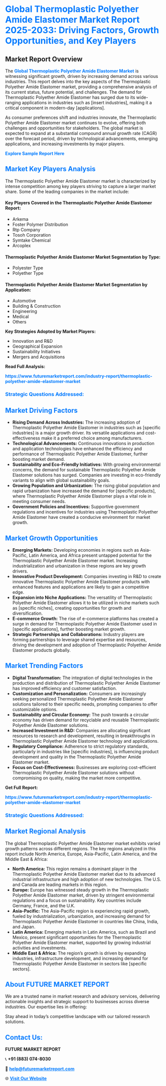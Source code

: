 <h1 style="color: #007BFF;">Global Thermoplastic Polyether Amide Elastomer Market Report 2025-2033: Driving Factors, Growth Opportunities, and Key Players</h1>

<section id="overview">
<h2>Market Report Overview</h2>
<p>The <a href="https://www.futuremarketreport.com/industry-report/thermoplastic-polyether-amide-elastomer-market" style="color: #007BFF; text-decoration: none;"><strong>Global Thermoplastic Polyether Amide Elastomer Market</strong></a> is witnessing significant growth, driven by increasing demand across various industries. This report delves into the key aspects of the Thermoplastic Polyether Amide Elastomer market, providing a comprehensive analysis of its current status, future potential, and challenges. The demand for Thermoplastic Polyether Amide Elastomer has surged due to its wide-ranging applications in industries such as [insert industries], making it a critical component in modern-day [applications].</p>
<p>As consumer preferences shift and industries innovate, the Thermoplastic Polyether Amide Elastomer market continues to evolve, offering both challenges and opportunities for stakeholders. The global market is expected to expand at a substantial compound annual growth rate (CAGR) over the forecast period, driven by technological advancements, emerging applications, and increasing investments by major players.</p>
</section>

<section id="overview">
<p><a href="https://www.futuremarketreport.com/request-sample/reportId=29984" style="color: #007BFF; text-decoration: none;"><strong>Explore Sample Report Here</strong></a></p>
</section>

<section id="key-players">
<h2 style="color: #007BFF;">Market Key Players Analysis</h2>
<p>The Thermoplastic Polyether Amide Elastomer market is characterized by intense competition among key players striving to capture a larger market share. Some of the leading companies in the market include:</p>
<h4>Key Players Covered in the Thermoplastic Polyether Amide Elastomer Report:</h4>
<ul><li>Arkema</li><li>Foster Polymer Distribution</li><li>Rtp Company</li><li>Tosoh Corporation</li><li>Symtake Chemical</li><li>Arcoplex</li></ul>
<h4>Thermoplastic Polyether Amide Elastomer Market Segmentation by Type:</h4>
<ul><li>Polyester Type</li><li>Polyether Type</li></ul>

<h4>Thermoplastic Polyether Amide Elastomer Market Segmentation by Application:</h4>
<ul><li>Automotive</li><li>Building &amp; Construction</li><li>Engineering</li><li>Medical</li><li>Others</li></ul>
<p><strong>Key Strategies Adopted by Market Players:</strong></p>
<ul>
<li>Innovation and R&D</li>
<li>Geographical Expansion</li>
<li>Sustainability Initiatives</li>
<li>Mergers and Acquisitions</li>
</ul>
</section>

<section>
<p><strong>Read Full Analysis: </strong></p><a href="https://www.futuremarketreport.com/industry-report/thermoplastic-polyether-amide-elastomer-market" style="color: #007BFF; text-decoration: none;"><strong>https://www.futuremarketreport.com/industry-report/thermoplastic-polyether-amide-elastomer-market</strong></a>
<h3 style="color: #007BFF;">Strategic Questions Addressed:</h3>
</section>

<section id="driving-factors">
<h2 style="color: #007BFF;">Market Driving Factors</h2>
<ul>
<li><strong>Rising Demand Across Industries:</strong> The increasing adoption of Thermoplastic Polyether Amide Elastomer in industries such as [specific industries] is a major growth driver. Its versatile applications and cost-effectiveness make it a preferred choice among manufacturers.</li>
<li><strong>Technological Advancements:</strong> Continuous innovations in production and application technologies have enhanced the efficiency and performance of Thermoplastic Polyether Amide Elastomer, further boosting market demand.</li>
<li><strong>Sustainability and Eco-Friendly Initiatives:</strong> With growing environmental concerns, the demand for sustainable Thermoplastic Polyether Amide Elastomer solutions has surged. Companies are investing in eco-friendly variants to align with global sustainability goals.</li>
<li><strong>Growing Population and Urbanization:</strong> The rising global population and rapid urbanization have increased the demand for [specific products], where Thermoplastic Polyether Amide Elastomer plays a vital role in meeting consumer needs.</li>
<li><strong>Government Policies and Incentives:</strong> Supportive government regulations and incentives for industries using Thermoplastic Polyether Amide Elastomer have created a conducive environment for market growth.</li>
</ul>
</section>

<section id="growth-opportunities">
<h2 style="color: #007BFF;">Market Growth Opportunities</h2>
<ul>
<li><strong>Emerging Markets:</strong> Developing economies in regions such as Asia-Pacific, Latin America, and Africa present untapped potential for the Thermoplastic Polyether Amide Elastomer market. Increasing industrialization and urbanization in these regions are key growth drivers.</li>
<li><strong>Innovative Product Development:</strong> Companies investing in R&D to create innovative Thermoplastic Polyether Amide Elastomer products with enhanced features and applications are likely to gain a competitive edge.</li>
<li><strong>Expansion into Niche Applications:</strong> The versatility of Thermoplastic Polyether Amide Elastomer allows it to be utilized in niche markets such as [specific niches], creating opportunities for growth and diversification.</li>
<li><strong>E-commerce Growth:</strong> The rise of e-commerce platforms has created a surge in demand for Thermoplastic Polyether Amide Elastomer used in [specific applications], further boosting market growth.</li>
<li><strong>Strategic Partnerships and Collaborations:</strong> Industry players are forming partnerships to leverage shared expertise and resources, driving the development and adoption of Thermoplastic Polyether Amide Elastomer products globally.</li>
</ul>
</section>

<section id="trending-factors">
<h2 style="color: #007BFF;">Market Trending Factors</h2>
<ul>
<li><strong>Digital Transformation:</strong> The integration of digital technologies in the production and distribution of Thermoplastic Polyether Amide Elastomer has improved efficiency and customer satisfaction.</li>
<li><strong>Customization and Personalization:</strong> Consumers are increasingly seeking personalized Thermoplastic Polyether Amide Elastomer solutions tailored to their specific needs, prompting companies to offer customizable options.</li>
<li><strong>Sustainability and Circular Economy:</strong> The push towards a circular economy has driven demand for recyclable and reusable Thermoplastic Polyether Amide Elastomer solutions.</li>
<li><strong>Increased Investment in R&D:</strong> Companies are allocating significant resources to research and development, resulting in breakthroughs in Thermoplastic Polyether Amide Elastomer technology and applications.</li>
<li><strong>Regulatory Compliance:</strong> Adherence to strict regulatory standards, particularly in industries like [specific industries], is influencing product development and quality in the Thermoplastic Polyether Amide Elastomer market.</li>
<li><strong>Focus on Cost-Effectiveness:</strong> Businesses are exploring cost-efficient Thermoplastic Polyether Amide Elastomer solutions without compromising on quality, making the market more competitive.</li>
</ul>
</section>

<section>
<p><strong>Get Full Report: </strong></p><a href="https://www.futuremarketreport.com/industry-report/thermoplastic-polyether-amide-elastomer-market" style="color: #007BFF; text-decoration: none;"><strong>https://www.futuremarketreport.com/industry-report/thermoplastic-polyether-amide-elastomer-market</strong></a>
<h3 style="color: #007BFF;">Strategic Questions Addressed:</h3>
</section>


<section id="regional-analysis">
<h2 style="color: #007BFF;">Market Regional Analysis</h2>
<p>The global Thermoplastic Polyether Amide Elastomer market exhibits varied growth patterns across different regions. The key regions analyzed in this report include North America, Europe, Asia-Pacific, Latin America, and the Middle East & Africa:</p>
<ul>
<li><strong>North America:</strong> This region remains a dominant player in the Thermoplastic Polyether Amide Elastomer market due to its advanced industrial infrastructure and high adoption of new technologies. The U.S. and Canada are leading markets in this region.</li>
<li><strong>Europe:</strong> Europe has witnessed steady growth in the Thermoplastic Polyether Amide Elastomer market, driven by stringent environmental regulations and a focus on sustainability. Key countries include Germany, France, and the U.K.</li>
<li><strong>Asia-Pacific:</strong> The Asia-Pacific region is experiencing rapid growth, fueled by industrialization, urbanization, and increasing demand for Thermoplastic Polyether Amide Elastomer in countries like China, India, and Japan.</li>
<li><strong>Latin America:</strong> Emerging markets in Latin America, such as Brazil and Mexico, present significant opportunities for the Thermoplastic Polyether Amide Elastomer market, supported by growing industrial activities and investments.</li>
<li><strong>Middle East & Africa:</strong> The region’s growth is driven by expanding industries, infrastructure development, and increasing demand for Thermoplastic Polyether Amide Elastomer in sectors like [specific sectors].</li>
</ul>
</section>

<footer>
<h2 style="color: #007BFF;">About FUTURE MARKET REPORT</h2>
<p>We are a trusted name in market research and advisory services, delivering actionable insights and strategic support to businesses across diverse industries. Our expertise lies in offering:</p>

<p>Stay ahead in today’s competitive landscape with our tailored research solutions.</p>

<h2 style="color: #007BFF;">Contact Us:</h2>
<p><strong>FUTURE MARKET REPORT</strong></p>
<p>📞 <strong>+91 (883) 074-8030</strong></p>
<p>📧 <strong><a href="mailto:help@futuremarketreport.com" style="color: #007BFF;">help@futuremarketreport.com</a></strong></p>
<p>🌐 <strong><a href="https://www.futuremarketreport.com/" style="color: #007BFF;">Visit Our Website</a></strong></p>
</footer>